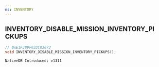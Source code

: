 ```yaml
---
ns: INVENTORY
---
```

## INVENTORY_DISABLE_MISSION_INVENTORY_PICKUPS

```c
// 0xE1F389F03DC83673
void INVENTORY_DISABLE_MISSION_INVENTORY_PICKUPS();
```

```
NativeDB Introduced: v1311
```

